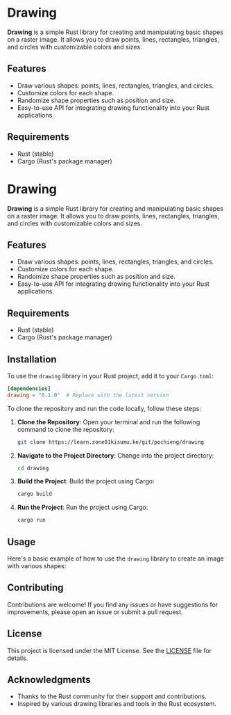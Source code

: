 # Drawing

**Drawing** is a simple Rust library for creating and manipulating basic shapes on a raster image. It allows you to draw points, lines, rectangles, triangles, and circles with customizable colors and sizes.

## Features

- Draw various shapes: points, lines, rectangles, triangles, and circles.
- Customize colors for each shape.
- Randomize shape properties such as position and size.
- Easy-to-use API for integrating drawing functionality into your Rust applications.

## Requirements

- Rust (stable)
- Cargo (Rust's package manager)

# Drawing

**Drawing** is a simple Rust library for creating and manipulating basic shapes on a raster image. It allows you to draw points, lines, rectangles, triangles, and circles with customizable colors and sizes.

## Features

- Draw various shapes: points, lines, rectangles, triangles, and circles.
- Customize colors for each shape.
- Randomize shape properties such as position and size.
- Easy-to-use API for integrating drawing functionality into your Rust applications.

## Requirements

- Rust (stable)
- Cargo (Rust's package manager)

## Installation

To use the `drawing` library in your Rust project, add it to your `Cargo.toml`:

```toml
[dependencies]
drawing = "0.1.0"  # Replace with the latest version
```

To clone the repository and run the code locally, follow these steps:

1. **Clone the Repository**:
   Open your terminal and run the following command to clone the repository:

   ```bash
   git clone https://learn.zone01kisumu.ke/git/pochieng/drawing
   ```

2. **Navigate to the Project Directory**:
   Change into the project directory:

   ```bash
   cd drawing
   ```

3. **Build the Project**:
   Build the project using Cargo:

   ```bash
   cargo build
   ```

4. **Run the Project**:
   Run the project using Cargo:

   ```bash
   cargo run
   ```


## Usage

Here's a basic example of how to use the `drawing` library to create an image with various shapes:


## Contributing

Contributions are welcome! If you find any issues or have suggestions for improvements, please open an issue or submit a pull request.

## License

This project is licensed under the MIT License. See the [LICENSE](LICENSE) file for details.

## Acknowledgments

- Thanks to the Rust community for their support and contributions.
- Inspired by various drawing libraries and tools in the Rust ecosystem.





